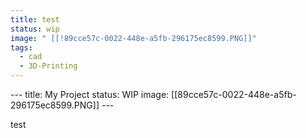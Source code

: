 ```yaml
---
title: test
status: wip
image: " [[!89cce57c-0022-448e-a5fb-296175ec8599.PNG]]"
tags:
  - cad
  - 3D-Printing
---
```

--- title: My Project status: WIP image: [[89cce57c-0022-448e-a5fb-296175ec8599.PNG]] ---

test
